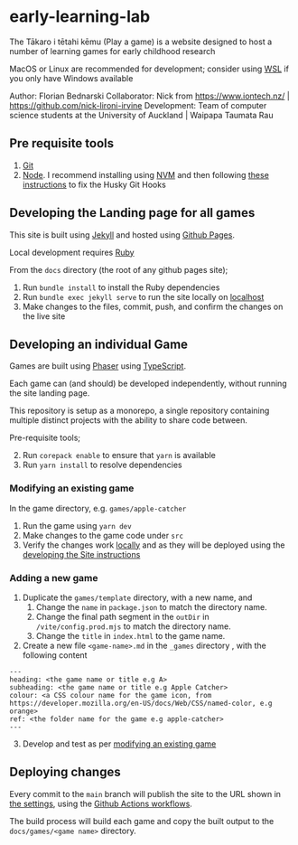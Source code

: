 # early-learning-lab

The Tākaro i tētahi kēmu (Play a game) is a website designed to host a number of learning games for early childhood research

MacOS or Linux are recommended for development; consider using [WSL](https://learn.microsoft.com/en-us/windows/wsl/install) if you only have Windows available

Author: Florian Bednarski
Collaborator: Nick from https://www.iontech.nz/ | https://github.com/nick-lironi-irvine
Development: Team of computer science students at the University of Auckland | Waipapa Taumata Rau

## Pre requisite tools

1. [Git](https://docs.github.com/en/get-started/getting-started-with-git/set-up-git)
2. [Node](https://nodejs.org/en). I recommend installing using [NVM](https://github.com/nvm-sh/nvm) and then following [these instructions](https://typicode.github.io/husky/how-to.html#node-version-managers-and-guis) to fix the Husky Git Hooks

## Developing the Landing page for all games

This site is built using [Jekyll](https://jekyllrb.com/) and hosted using [Github Pages](https://docs.github.com/en/pages).

Local development requires [Ruby](https://www.ruby-lang.org/en/documentation/installation/)

From the `docs` directory (the root of any github pages site);

1. Run `bundle install` to install the Ruby dependencies
2. Run `bundle exec jekyll serve` to run the site locally on [localhost](http://127.0.0.1:4000/)
3. Make changes to the files, commit, push, and confirm the changes on the live site

## Developing an individual Game

Games are built using [Phaser](https://phaser.io/) using [TypeScript](https://www.typescriptlang.org/).

Each game can (and should) be developed independently, without running the site landing page.

This repository is setup as a monorepo, a single repository containing multiple distinct projects with the ability to share code between.

Pre-requisite tools;

2. Run `corepack enable` to ensure that `yarn` is available
3. Run `yarn install` to resolve dependencies

### Modifying an existing game

In the game directory, e.g. `games/apple-catcher`

1. Run the game using `yarn dev`
2. Make changes to the game code under `src`
3. Verify the changes work [locally](http://localhost:8080) and as they will be deployed using the [developing the Site instructions](#developing-the-site)

### Adding a new game

1. Duplicate the `games/template` directory, with a new name, and
   1. Change the `name` in `package.json` to match the directory name.
   2. Change the final path segment in the `outDir` in `/vite/config.prod.mjs` to match the directory name.
   3. Change the `title` in `index.html` to the game name.
2. Create a new file `<game-name>.md` in the `_games` directory , with the following content

```
---
heading: <the game name or title e.g A>
subheading: <the game name or title e.g Apple Catcher>
colour: <a CSS colour name for the game icon, from https://developer.mozilla.org/en-US/docs/Web/CSS/named-color, e.g orange>
ref: <the folder name for the game e.g apple-catcher>
---
```

3. Develop and test as per [modifying an existing game](#modifying-an-existing-game)

## Deploying changes

Every commit to the `main` branch will publish the site to the URL shown in [the settings](../../settings/pages),
using the [Github Actions workflows](./.github/workflows/jekyll-gh-pages.yml).

The build process will build each game and copy the built output to the `docs/games/<game name>` directory.

